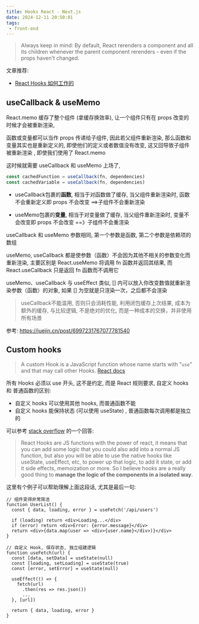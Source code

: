 ```yaml
---
title: Hooks React - Next.js
date: 2024-12-11 20:50:01
tags:
 - front-end
---
```


> Always keep in mind: By default, React rerenders a component and all its children whenever the parent component rerenders - even if the props haven't changed.

文章推荐:

- [React Hooks 如何工作的](https://eliav2.github.io/how-react-hooks-work/)

## useCallback & useMemo

React.memo 缓存了整个组件 (拿缓存换效率), 让一个组件只有在 props 改变的时候才会被重新渲染, 

函数或变量都可以当作 props 传递给子组件, 因此若父组件重新渲染, 那么函数和变量其实也是重新定义的, 即使他们的定义或者数值没有改变, 这又回导致子组件被重新渲染 , 即使我们使用了 React.memo

这时候就需要 useCallback 和 useMemo 上场了, 

```ts
const cachedFunction = useCallback(fn, dependencies)
const cachedVariable = useCallback(fn, dependencies)
```

- useCallback包裹的**函数**, 相当于对函数做了缓存, 当父组件重新渲染时, 函数不会重新定义即 props 不会改变 ==>子组件不会重新渲染

- useMemo包裹的**变量**, 相当于对变量做了缓存, 当父组件重新渲染时, 变量不会改变即 props 不会改变 ==》子组件不会重渲染

useCallback 和 useMemo 参数相同, 第一个参数是函数, 第二个参数是依赖项的数组

useMemo, useCallback 都是使参数（函数）不会因为其他不相关的参数变化而重新渲染, 主要区别是 React.useMemo 将调用 fn 函数并返回其结果, 而 React.useCallback 只是返回 fn 函数而不调用它

useMemo、useCallback 与 useEffect 类似, [] 内可以放入你改变数值就重新渲染参数（函数）的对象, 如果 [] 为空就是只渲染一次，之后都不会渲染

> useCallback不能滥用, 否则只会消耗性能, 利用闭包缓存上次结果, 成本为额外的缓存, 与比较逻辑, 不是绝对的优化, 而是一种成本的交换，并非使用所有场景

参考: https://juejin.cn/post/6997231767077781540

## Custom hooks

> A custom Hook is a JavaScript function whose name starts with ”`use`” and that may call other Hooks. [React docs](https://legacy.reactjs.org/docs/hooks-custom.html)

所有 Hooks 必须以 use 开头, 这不是约定, 而是 React 规则要求, 自定义 hooks 和 普通函数的区别:

- 自定义 hooks 可以使用其他 hooks, 而普通函数不能
- 自定义 hooks 能保持状态 (可以使用 useState) , 普通函数每次调用都是独立的

可以参考 [stack overflow](https://stackoverflow.com/a/64904812/16317008) 的一个回答: 

> React Hooks are JS functions with the power of react, it means that you can add some logic that you could also add into a normal JS function, but also you will be able to use the native hooks like useState, useEffect, etc, to power up that logic, to add it state, or add it side effects, memoization or more. So I believe hooks are a really good thing to **manage the logic of the components in a isolated way**.

这里有个例子可以帮助理解上面这段话, 尤其是最后一句:

```jS
// 组件变得非常简洁
function UserList() {
  const { data, loading, error } = useFetch('/api/users')

  if (loading) return <div>Loading...</div>
  if (error) return <div>Error: {error.message}</div>
  return <div>{data.map(user => <div>{user.name}</div>)}</div>
}

// 自定义 Hook, 保存状态, 独立组建逻辑
function useFetch(url) {
  const [data, setData] = useState(null)
  const [loading, setLoading] = useState(true)
  const [error, setError] = useState(null)

  useEffect(() => {
    fetch(url)
      .then(res => res.json())
      ...
  }, [url])

  return { data, loading, error }
}
```

